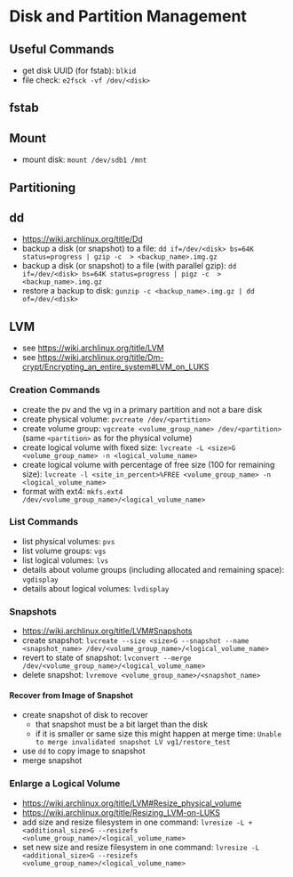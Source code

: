 # Disk and Partition Management

## Useful Commands
- get disk UUID (for fstab): `blkid`
- file check: `e2fsck -vf /dev/<disk>`

## fstab

## Mount
- mount disk: `mount /dev/sdb1 /mnt`

## Partitioning

## dd
- https://wiki.archlinux.org/title/Dd
- backup a disk (or snapshot) to a file: `dd if=/dev/<disk> bs=64K status=progress | gzip -c  > <backup_name>.img.gz`
- backup a disk (or snapshot) to a file (with parallel gzip): `dd if=/dev/<disk> bs=64K status=progress | pigz -c  > <backup_name>.img.gz`
- restore a backup to disk: `gunzip -c <backup_name>.img.gz | dd of=/dev/<disk>`

## LVM
- see https://wiki.archlinux.org/title/LVM
- see https://wiki.archlinux.org/title/Dm-crypt/Encrypting_an_entire_system#LVM_on_LUKS

### Creation Commands
- create the pv and the vg in a primary partition and not a bare disk
- create physical volume: `pvcreate /dev/<partition>`
- create volume group: `vgcreate <volume_group_name> /dev/<partition>` (same `<partition>` as for the physical volume)
- create logical volume with fixed size: `lvcreate -L <size>G <volume_group_name> -n <logical_volume_name>`
- create logical volume with percentage of free size (100 for remaining size): `lvcreate -l <site_in_percent>%FREE <volume_group_name> -n <logical_volume_name>`
- format with ext4: `mkfs.ext4 /dev/<volume_group_name>/<logical_volume_name>`

### List Commands
- list physical volumes: `pvs`
- list volume groups: `vgs`
- list logical volumes: `lvs`
- details about volume groups (including allocated and remaining space): `vgdisplay`
- details about logical volumes: `lvdisplay`

### Snapshots
- https://wiki.archlinux.org/title/LVM#Snapshots
- create snapshot: `lvcreate --size <size>G --snapshot --name <snapshot_name> /dev/<volume_group_name>/<logical_volume_name>`
- revert to state of snapshot: `lvconvert --merge /dev/<volume_group_name>/<logical_volume_name>`
- delete snapshot: `lvremove <volume_group_name>/<snapshot_name>`

#### Recover from Image of Snapshot
- create snapshot of disk to recover 
  - that snapshot must be a bit larget than the disk
  - if it is smaller or same size this might happen at merge time: `Unable to merge invalidated snapshot LV vg1/restore_test`
- use `dd` to copy image to snapshot
- merge snapshot

### Enlarge a Logical Volume
- https://wiki.archlinux.org/title/LVM#Resize_physical_volume
- https://wiki.archlinux.org/title/Resizing_LVM-on-LUKS
- add size and resize filesystem in one command: `lvresize -L +<additional_size>G --resizefs <volume_group_name>/<logical_volume_name>`
- set new size and resize filesystem in one command: `lvresize -L <additional_size>G --resizefs <volume_group_name>/<logical_volume_name>`
